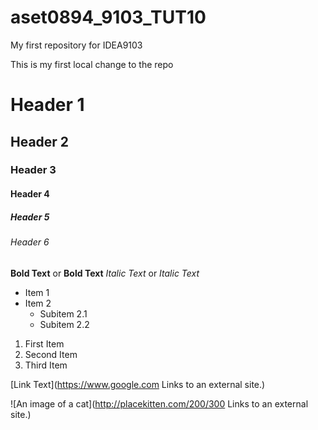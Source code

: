 # aset0894_9103_TUT10

My first repository for IDEA9103

This is my first local change to the repo

# Header 1
## Header 2
### Header 3
#### Header 4
##### Header 5
###### Header 6

**Bold Text** or __Bold Text__
*Italic Text* or _Italic Text_

- Item 1
- Item 2
  - Subitem 2.1
  - Subitem 2.2

1. First Item
2. Second Item
3. Third Item

[Link Text](https://www.google.com
Links to an external site.)

![An image of a cat](http://placekitten.com/200/300
Links to an external site.)

